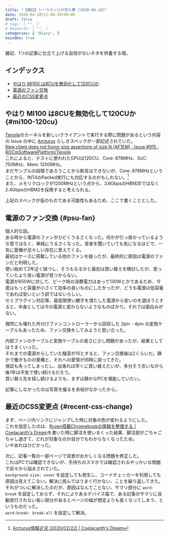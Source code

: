 ```yaml
---
title: "【雑記】シーラカンスが見た夢 [2020-04-18]"
date: 2020-04-18T21:09:39+09:00
draft: false
# tags: [ "", ]
# keywords: [ "", ]
categories: [ "Diary", ]
noindex: true
---
```


雑記、1つの記事に仕立て上げる自信がないネタを供養する場。  

## インデックス

 * [やはり MI100 は8CUを無効化して120CUか](#mi100-120cu)
 * [電源のファン交換](#psu-fan)
 * [最近のCSS変更点](#recent-css-change)

## やはり MI100 は8CUを無効化して120CUか {#mi100-120cu}
[Tensile](https://github.com/ROCmSoftwarePlatform/Tensile)のカーネルを新しいクライアントで実行する際に問題があるという内容の Issue の中に [Arcturus](/tags/arcturus) らしきスペックが一部記述されていた。  
[New client does not honor size assertions of size N (AF1EM) · Issue #915 · ROCmSoftwarePlatform/Tensile](https://github.com/ROCmSoftwarePlatform/Tensile/issues/915)  
これによると、テストに使われたGPUは120CU、Core: 878MHz、SoC: 750MHz、Mem: 1200MHz。  
まだサンプルの段階であろうことから断言はできないが、Core: 878MHzということから、INT4のPacked実行にも対応するのかもしれない。[^1]  
また、メモリクロックが1200MHzという点から、3.6GbpsのHBM2Eではなく2.4GbpsのHBM2を採用すると考えられる。  

上記のスペックが仮のものである可能性もあるため、ここで書くこととした。  

[^1]: [Arcturus情報近況 (2020/02/22) | Coelacanth's Dream](/posts/2020/02/22/maybe-amd-8gpus-system-and-arcturus-recent/)

## 電源のファン交換 {#psu-fan}
個人的な話。  
ある時から電源のファンがひどくうるさくなった。何かが引っ掛かっているような音ではなく、単純にうるさくなった。音楽を聞いていても気になるほどで、一気に愛機が忌々しい存在に思えてくる。  
最初はケースに搭載している他のファンを疑ったが、最終的に原因は電源のファンだと判明した。  
使い始めて2年近く経つし、そうもなるかと最初は買い替えを検討したが、思っていたより良い電源が見つからない。  
電源が650Wに対して、ピーク時の消費電力はあって130Wとかであるため、今度はもっと容量が小さくて効率の良いものにしたかったが、どうも電源は低容量であれば安いという訳ではないらしい。  
セミプラグイン対応等、最低限使い勝手を満たした電源から安いのを選ぼうとすると、中身としては今の電源と変わらないようなものばかり。それでは面白みがない。  

偶然にも壊れた外付けファンコントローラーから回収した 2pin - 4pin の変換ケーブルもあったため、ファン交換をしてみようと思い立った。  

内部ファンのケーブルと変換ケーブルの長さに少し問題があったが、結果としてはうまくいった。  
それまでの電源からしていた騒音が10とすると、ファン交換後は2くらいだ。静かで働きものの愛機と、それへの愛情が同時に戻ってきた。  
保証も失ってしまったし、出来れば早くに買い替えたいが、多分そう言いながら後1年は平気で使い続けるだろう。  
買い替え先を探し続けるよりも、まずは静かなPCを堪能していたい。  

記事にしなかったのは写真を撮るを余裕がなかったから。  

## 最近のCSS変更点 {#recent-css-change}
まず、ページ内リンクにジャンプした時に対象の色が変わるようにした。  
これを設定したのは、[Ryzen搭載Chromebookの情報を整理する | Coelacanth's Dream](/posts/2020/04/10/ryzen-chromebook-arr/)を書いた時に脚注を使いまくった結果、脚注部がごちゃごちゃし過ぎて、どれが対象なのか自分でもわからなくなったため。  
いやあれはひどかった。  

次に、記事一覧の一部ページで背景がおかしくなる問題を修正した。  
これはPCでは確認できないが、手持ちのスマホでは確認されるやっかいな問題で前々から悩まされていた。  
`background-size: cover` を設定しても発生し、コードチェッカーを利用しても原因は見えてこない。解決に挑んではうまく行かない、ことを繰り返してきた。  
それがついに解決したのだが、原因はなんてことない、サマリ部分に `word-break` を設定しておらず、それによりあるデバイス幅で、ある記事のサマリに自動改行されない長い部分があるとページの幅が想定よりも長くなってしまう、というものだった。  
`word-break: break-all` を設定して解決。  
